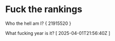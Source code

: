 # Fuck the rankings

Who the hell am I?
{ 21915520 }

What fucking year is it?
[ 2025-04-01T21:56:40Z ]
